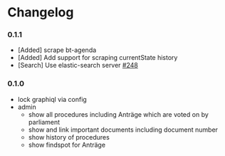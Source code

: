 # Changelog

### 0.1.1

* [Added] scrape bt-agenda
* [Added] Add support for scraping currentState history
* [Search] Use elastic-search server [#248](https://github.com/demokratie-live/democracy-client/issues/248)

### 0.1.0

* lock graphiql via config
* admin
  * show all procedures including Anträge which are voted on by parliament
  * show and link important documents including document number
  * show history of procedures
  * show findspot for Anträge
